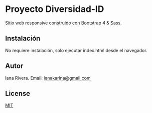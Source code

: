 # Proyecto Diversidad-ID

Sitio web responsive construido con Bootstrap 4 & Sass.

## Instalación

No requiere instalación, solo ejecutar index.html desde el navegador.

## Autor
Iana Rivera.
Email: ianakarina@gmail.com

## License
[MIT](https://choosealicense.com/licenses/mit/)
